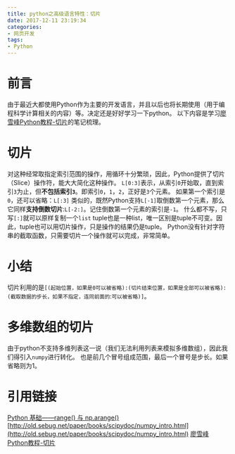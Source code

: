 ```yaml
---
title: python之高级语言特性：切片
date: 2017-12-11 23:19:34
categories:
- 网页开发
tags:
- Python
---
```

# 前言
由于最近大都使用Python作为主要的开发语言，并且以后也将长期使用（用于编程科学计算相关的内容）等。决定还是好好学习一下python。
以下内容是学习[廖雪峰Python教程-切片](https://www.liaoxuefeng.com/wiki/0014316089557264a6b348958f449949df42a6d3a2e542c000/001431756919644a792ee4ead724ef7afab3f7f771b04f5000)的笔记梳理。

<!-- more -->
# 切片
对这种经常取指定索引范围的操作，用循环十分繁琐，因此，Python提供了切片（Slice）操作符，能大大简化这种操作。
`L[0:3]`表示，从索引`0`开始取，直到索引`3`为止，但**不包括索引`3`**。即索引`0`，`1`，`2`，正好是`3`个元素。
如果第一个索引是`0`，还可以省略：`L[:3]`
类似的，既然Python支持`L[-1]`取倒数第一个元素，那么它同样**支持倒数切片**:`L[-2:]`。记住倒数第一个元素的索引是`-1`。
什么都不写，只写`[:]`就可以原样复制一个`list`
tuple也是一种list，唯一区别是tuple不可变。因此，tuple也可以用切片操作，只是操作的结果仍是tuple。
Python没有针对字符串的截取函数，只需要切片一个操作就可以完成，非常简单。

# 小结
切片利用的是`[(起始位置，如果是0可以被省略):(切片结束位置，如果是全部可以被省略):(截取数据的步长，如果不指定，连同前面的`:`可以被省略)]`。

# 多维数组的切片
由于python不支持多维列表这一说（我们无法利用列表来模拟多维数组），因此我们得引入`numpy`进行转化。
也是前几个冒号组成范围，最后一个冒号是步长。如果省略则为1。

# 引用链接
[Python 基础——range() 与 np.arange()](http://blog.csdn.net/lanchunhui/article/details/49493633)
[http://old.sebug.net/paper/books/scipydoc/numpy_intro.html](http://old.sebug.net/paper/books/scipydoc/numpy_intro.html)
[廖雪峰Python教程-切片](https://www.liaoxuefeng.com/wiki/0014316089557264a6b348958f449949df42a6d3a2e542c000/001431756919644a792ee4ead724ef7afab3f7f771b04f5000)
